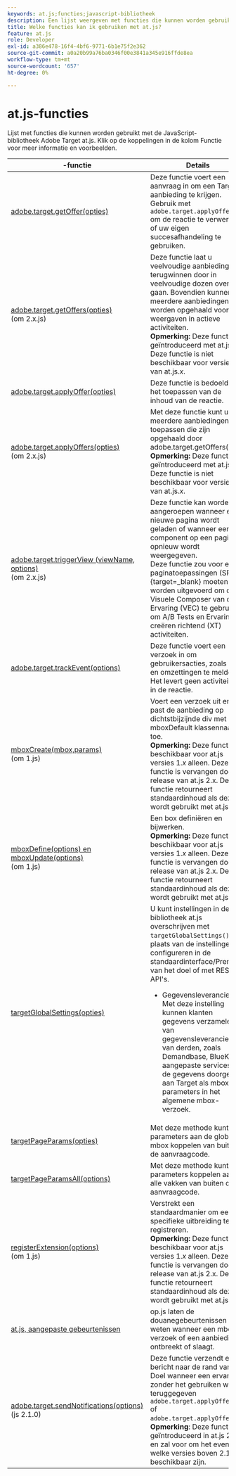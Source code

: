 ```yaml
---
keywords: at.js;functies;javascript-bibliotheek
description: Een lijst weergeven met functies die kunnen worden gebruikt met de 1.x- en 2.x-versies van de JavaScript-bibliotheek at.js in Adobe Target.
title: Welke functies kan ik gebruiken met at.js?
feature: at.js
role: Developer
exl-id: a386e478-16f4-4bf6-9771-6b1e75f2e362
source-git-commit: a0a20b99a76ba0346f00e3841a345e916ffde8ea
workflow-type: tm+mt
source-wordcount: '657'
ht-degree: 0%

---
```


# at.js-functies

Lijst met functies die kunnen worden gebruikt met de JavaScript-bibliotheek Adobe Target at.js. Klik op de koppelingen in de kolom Functie voor meer informatie en voorbeelden.

| -functie | Details |
| --- | --- | 
| [adobe.target.getOffer(opties)](https://developer.adobe.com/target/implement/client-side/atjs/atjs-functions/adobe-target-getoffer/) | Deze functie voert een aanvraag in om een Target-aanbieding te krijgen. Gebruik met `adobe.target.applyOffer()` om de reactie te verwerken of uw eigen succesafhandeling te gebruiken. |
| [adobe.target.getOffers(opties)](https://developer.adobe.com/target/implement/client-side/atjs/atjs-functions/adobe-target-getoffers-atjs-2/)<br>(om 2.x.js) | Deze functie laat u veelvoudige aanbiedingen terugwinnen door in veelvoudige dozen over te gaan. Bovendien kunnen meerdere aanbiedingen worden opgehaald voor alle weergaven in actieve activiteiten.<br>**Opmerking:** Deze functie is geïntroduceerd met at.js 2.x. Deze functie is niet beschikbaar voor versie 1 van at.js.*x*. |
| [adobe.target.applyOffer(opties)](https://developer.adobe.com/target/implement/client-side/atjs/atjs-functions/adobe-target-applyoffer/) | Deze functie is bedoeld voor het toepassen van de inhoud van de reactie. |
| [adobe.target.applyOffers(opties)](https://developer.adobe.com/target/implement/client-side/atjs/atjs-functions/adobe-target-applyoffers-atjs-2/)<br>(om 2.x.js) | Met deze functie kunt u meerdere aanbiedingen toepassen die zijn opgehaald door adobe.target.getOffers().<br>**Opmerking:** Deze functie is geïntroduceerd met at.js 2.x. Deze functie is niet beschikbaar voor versie 1 van at.js.*x*. |
| [adobe.target.triggerView (viewName, options)](https://developer.adobe.com/target/implement/client-side/atjs/atjs-functions/adobe-target-triggerview-atjs-2/)<br>(om 2.x.js) | Deze functie kan worden aangeroepen wanneer een nieuwe pagina wordt geladen of wanneer een component op een pagina opnieuw wordt weergegeven.<br> Deze functie zou voor enige paginatoepassingen (SPA) {target=_blank} moeten worden uitgevoerd om de Visuele Composer van de Ervaring (VEC) te gebruiken om A/B Tests en Ervaring te creëren richtend (XT) activiteiten. |
| [adobe.target.trackEvent(options)](https://developer.adobe.com/target/implement/client-side/atjs/atjs-functions/adobe-target-trackevent/) | Deze functie voert een verzoek in om gebruikersacties, zoals kliks en omzettingen te melden. Het levert geen activiteiten in de reactie. |
| [mboxCreate(mbox,params)](https://developer.adobe.com/target/implement/client-side/atjs/atjs-functions/mboxcreate-atjs/)<br>(om 1.js) | Voert een verzoek uit en past de aanbieding op dichtstbijzijnde div met mboxDefault klassennaam toe.<br>**Opmerking:** Deze functie is beschikbaar voor at.js versies 1.*x* alleen. Deze functie is vervangen door de release van at.js 2.x. Deze functie retourneert standaardinhoud als deze wordt gebruikt met at.js 2.x. |
| [mboxDefine(options) en mboxUpdate(options)](https://developer.adobe.com/target/implement/client-side/atjs/atjs-functions/mboxdefine-mboxupdate-atjs-1x/)<br>(om 1.js) | Een box definiëren en bijwerken.<br>**Opmerking:** Deze functie is beschikbaar voor at.js versies 1.*x* alleen. Deze functie is vervangen door de release van at.js 2.x. Deze functie retourneert standaardinhoud als deze wordt gebruikt met at.js 2.x. |
| [targetGlobalSettings(opties)](https://developer.adobe.com/target/implement/client-side/atjs/atjs-functions/targetglobalsettings/) | U kunt instellingen in de bibliotheek at.js overschrijven met `targetGlobalSettings()`, in plaats van de instellingen te configureren in de standaardinterface/Premium van het doel of met REST API&#39;s.<ul><li>Gegevensleveranciers: Met deze instelling kunnen klanten gegevens verzamelen van gegevensleveranciers van derden, zoals Demandbase, BlueKai en aangepaste services, en de gegevens doorgeven aan Target als mbox-parameters in het algemene mbox-verzoek.</li></ul> |
| [targetPageParams(opties)](https://developer.adobe.com/target/implement/client-side/atjs/atjs-functions/targetpageparams/) | Met deze methode kunt u parameters aan de globale mbox koppelen van buiten de aanvraagcode. |
| [targetPageParamsAll(options)](https://developer.adobe.com/target/implement/client-side/atjs/atjs-functions/targetpageparamsall/) | Met deze methode kunt u parameters koppelen aan alle vakken van buiten de aanvraagcode. |
| [registerExtension(options)](https://developer.adobe.com/target/implement/client-side/atjs/atjs-functions/registerextension-atjs-1x/)<br>(om 1.js) | Verstrekt een standaardmanier om een specifieke uitbreiding te registreren.<br>**Opmerking:** Deze functie is beschikbaar voor at.js versies 1.*x* alleen. Deze functie is vervangen door de release van at.js 2.x. Deze functie retourneert standaardinhoud als deze wordt gebruikt met at.js 2.x. |
| [at.js, aangepaste gebeurtenissen](https://developer.adobe.com/target/implement/client-side/atjs/atjs-functions/atjs-custom-events/) | op.js laten de douanegebeurtenissen u weten wanneer een mbox- verzoek of een aanbieding ontbreekt of slaagt. |
| [adobe.target.sendNotifications(options)](https://developer.adobe.com/target/implement/client-side/atjs/atjs-functions/adobe-target-sendnotifications-atjs-21/)<br>(js 2.1.0) | Deze functie verzendt een bericht naar de rand van het Doel wanneer een ervaring zonder het gebruiken wordt teruggegeven `adobe.target.applyOffer()` of `adobe.target.applyOffers()`.<br>**Opmerking**: Deze functie is geïntroduceerd in at.js 2.1.0 en zal voor om het even welke versies boven 2.1.0 beschikbaar zijn. |
